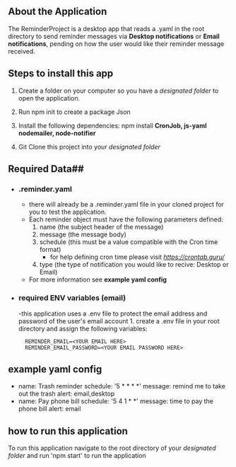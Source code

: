 ## About the Application ##
 
The ReminderProject is a desktop app that reads a .yaml in the root directory to send reminder messages via  **Desktop notifications** or **Email notifications**, pending on how the user would like their reminder message received.
 
 
 
## Steps to install this app ## 
 
1. Create a folder on your computer so you have a _designated folder_ to open the application.
 
2. Run npm init to create a package Json
 
3. Install the following dependencies: npm install **CronJob, js-yaml nodemailer, node-notifier** 
 
4. Git Clone this project into your _designated folder_
 
 
 
## Required Data##
 
- ### .reminder.yaml
    - there will already be a .reminder.yaml file in your cloned project for you to test the application.  
    - Each reminder object must have the following parameters defined:
        1. name (the subject header of the message)
        2. message (the message body)
        3. schedule (this must be a value compatible with the Cron time format)
           - for help defining cron time please visit _https://crontab.guru/_
        4. type (the type of notification you would like to recive: Desktop or Email)
    - For more information see **example yaml config**
 
- ### required ENV variables (email)
    -this application uses a .env file to protect the email address and password of the user's email account
        1. create a .env file in your root directory and assign the following variables:
 
        REMINDER_EMAIL=<YOUR EMAIL HERE>
        REMINDER_EMAIL_PASSWORD=<YOUR EMAIL PASSWORD HERE>
 
 
## example yaml config ##
 
- name: Trash reminder
  schedule: '5 * * * *'
  message: remind me to take out the trash
  alert: email,desktop
- name: Pay phone bill
  schedule: '5 4 1 * *'
  message: time to pay the phone bill
  alert: email
 
 
## how to run this application
 
To run this application navigate to the root directory of your _designated folder_ and run 'npm start' to run the application 